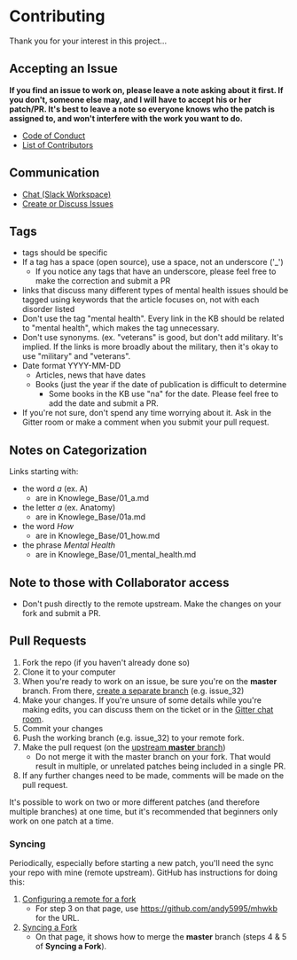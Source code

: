 # Contributing

Thank you for your interest in this project...

## Accepting an Issue
**If you find an issue to work on, please leave a note asking about it first. If you
don't, someone else may, and I will have to accept his or her patch/PR. It's best
to leave a note so everyone knows who the patch is assigned to, and won't interfere
with the work you want to do.**

* [Code of Conduct](CODE_OF_CONDUCT.md)
* [List of Contributors](CONTRIBUTORS.md)

## Communication
  * [Chat (Slack Workspace)](https://join.slack.com/t/mhwkb/shared_invite/enQtMjU3MjcwMTk4NjYzLTA0ZDc2YjAwMDJiNTU1YTBmYTViNmQ5MTdjOTk2MDA2MDMyMzNiYjU4ZWIzMTZlNmU4ZjFhNDg1MjQ5OGQyMjI)
  * [Create or Discuss Issues](https://github.com/andy5995/mhwkb/issues)

## Tags
* tags should be specific
* If a tag has a space (open source), use a space, not an underscore ('_')
  * If you notice any tags that have an underscore, please feel free to make
  the correction and submit a PR
* links that discuss many different types of mental health issues should be
tagged using keywords that the article focuses on, not with each disorder
listed
* Don't use the tag "mental health". Every link in the KB should be related
to "mental health", which makes the tag unnecessary.
* Don't use synonyms. (ex. "veterans" is good, but don't add military. It's
implied. If the links is more broadly about the military, then it's okay to
use "military" and "veterans".
* Date format YYYY-MM-DD
  * Articles, news that have dates
  * Books (just the year if the date of publication is difficult to determine
    * Some books in the KB use "na" for the date. Please feel free to add the
    date and submit a PR.
* If you're not sure, don't spend any time worrying about it. Ask in the Gitter
room or make a comment when you submit your pull request.

## Notes on Categorization
Links starting with:
* the word _a_ (ex. A)
  * are in Knowlege_Base/01_a.md
* the letter _a_ (ex. Anatomy)
  * are in Knowlege_Base/01a.md
* the word _How_
  * are in Knowlege_Base/01_how.md
* the phrase _Mental Health_
  * are in Knowlege_Base/01_mental_health.md

## Note to those with Collaborator access
* Don't push directly to the remote upstream. Make the changes on your fork
and submit a PR.

## Pull Requests
1. Fork the repo (if you haven't already done so)
2. Clone it to your computer
3. When you're ready to work on an issue, be sure you're on the **master** branch. From there, [create a separate branch](https://github.com/Kunena/Kunena-Forum/wiki/Create-a-new-branch-with-git-and-manage-branches) (e.g. issue_32)
4. Make your changes. If you're unsure of some details while you're making edits, you can discuss them on the ticket or in the [Gitter chat room](https://gitter.im/mhwkb/Lobby).
5. Commit your changes
6. Push the working branch (e.g. issue_32) to your remote fork.
7. Make the pull request (on the [upstream **master** branch](https://github.com/andy5995/mhwkb))
    * Do not merge it with the master branch on your fork. That would result in multiple, or unrelated patches being included in a single PR.
8. If any further changes need to be made, comments will be made on the pull request.

It's possible to work on two or more different patches (and therefore multiple branches) at one time, but it's recommended that beginners only work on one patch at a time.

### Syncing ###
Periodically, especially before starting a new patch, you'll need the sync your
repo with mine (remote upstream). GitHub has instructions for doing this:

1. [Configuring a remote for a fork](https://help.github.com/articles/configuring-a-remote-for-a-fork/)
    * For step 3 on that page, use https://github.com/andy5995/mhwkb for the URL.
2. [Syncing a Fork](https://help.github.com/articles/syncing-a-fork/)
    * On that page, it shows how to merge the **master** branch (steps 4 & 5 of **Syncing a Fork**).
